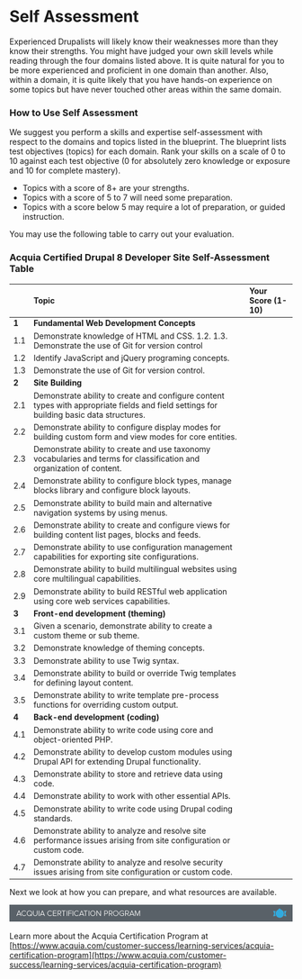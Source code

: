 # Self Assessment

Experienced Drupalists will likely know their weaknesses more than they know their strengths. You might have judged your own skill levels while reading through the four domains listed above. It is quite natural for you to be more experienced and proficient in one domain than another. Also, within a domain, it is quite likely that you have hands-on experience on some topics but have never touched other areas within the same domain.

### **How to Use Self Assessment**

We suggest you perform a skills and expertise self-assessment with respect to the domains and topics listed in the blueprint. The blueprint lists test objectives \(topics\) for each domain. Rank your skills on a scale of 0 to 10 against each test objective \(0 for absolutely zero knowledge or exposure and 10 for complete mastery\).

* Topics with a score of 8+ are your strengths. 
* Topics with a score of 5 to 7 will need some preparation. 
* Topics with a score below 5 may require a lot of preparation, or guided instruction.

You may use the following table to carry out your evaluation.

### Acquia Certified Drupal 8 Developer Site Self-Assessment Table

|  | Topic | Your Score \(1-10\) |
| :--- | :--- | :--- |
|  **1** | **Fundamental Web Development Concepts** |  |
| 1.1 | Demonstrate knowledge of HTML and CSS. 1.2.  1.3. Demonstrate the use of Git for version control |  |
| 1.2 | Identify JavaScript and jQuery programing concepts. |  |
| 1.3 | Demonstrate the use of Git for version control. |  |
| **2** | **Site Building** |  |
| 2.1 | Demonstrate ability to create and configure content types with appropriate fields and field settings for building basic data structures. |  |
| 2.2 | Demonstrate ability to configure display modes for building custom form and view modes for core entities. |  |
| 2.3 | Demonstrate ability to create and use taxonomy vocabularies and terms for classification and organization of content. |  |
| 2.4 | Demonstrate ability to configure block types, manage blocks library and configure block layouts. |  |
| 2.5 | Demonstrate ability to build main and alternative navigation systems by using menus. |  |
| 2.6 | Demonstrate ability to create and configure views for building content list pages, blocks and feeds. |  |
| 2.7 | Demonstrate ability to use configuration management capabilities for exporting site configurations. |  |
| 2.8 | Demonstrate ability to build multilingual websites using core multilingual capabilities. |  |
| 2.9 | Demonstrate ability to build RESTful web application using core web services capabilities. |  |
| **3** | **Front-end development \(theming\)** |  |
| 3.1 | Given a scenario, demonstrate ability to create a custom theme or sub theme. |  |
| 3.2 | Demonstrate knowledge of theming concepts. |  |
| 3.3 | Demonstrate ability to use Twig syntax. |  |
| 3.4 | Demonstrate ability to build or override Twig templates for defining layout content. |  |
| 3.5 | Demonstrate ability to write template pre-process functions for overriding custom output. |  |
| **4** | **Back-end development \(coding\)** |  |
| 4.1 | Demonstrate ability to write code using core and object-oriented PHP. |  |
| 4.2 | Demonstrate ability to develop custom modules using Drupal API for extending Drupal functionality. |  |
| 4.3 | Demonstrate ability to store and retrieve data using code. |  |
| 4.4 | Demonstrate ability to work with other essential APIs. |  |
| 4.5 | Demonstrate ability to write code using Drupal coding standards. |  |
| 4.6 | Demonstrate ability to analyze and resolve site performance issues arising from site configuration or custom code. |  |
| 4.7 | Demonstrate ability to analyze and resolve security issues arising from site configuration or custom code. |  |

Next we look at how you can prepare, and what resources are available.

![](.gitbook/assets/inner-page-footer.png)

Learn more about the Acquia Certification Program at [https://www.acquia.com/customer-success/learning-services/acquia-certification-program](https://www.acquia.com/customer-success/learning-services/acquia-certification-program)

